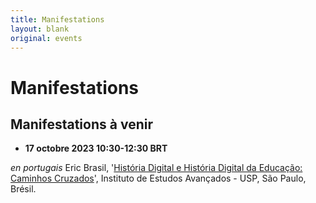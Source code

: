 ```yaml
---
title: Manifestations
layout: blank
original: events
---
```


# Manifestations

## Manifestations à venir

* **17 octobre 2023 10:30-12:30 BRT**

_en portugais_ Eric Brasil, '[História Digital e História Digital da Educação: Caminhos Cruzados](http://www.iea.usp.br/eventos/historia-digital-educacao-caminhos-cruzados)', Instituto de Estudos Avançados - USP, São Paulo, Brésil.
